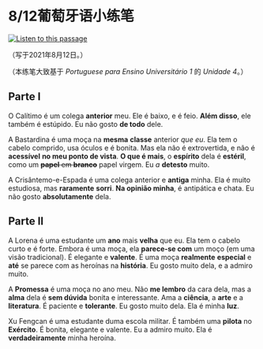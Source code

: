 # 8/12葡萄牙语小练笔

[![Listen to this passage](https://img.shields.io/badge/Audio%20version%20%28not%20available%20yet%29-Click%20here-blue)](https://example.com/)

（写于2021年8月12日。）

（本练笔大致基于 _Portuguese para Ensino Universitário 1_ 的 _Unidade 4_。）

## Parte I

O Calítimo é um colega **anterior** meu. Ele é baixo, e é feio. **Além disso**, ele também é estúpido. Eu não gosto **de todo** dele.

A Bastardina é uma moça na **mesma** **classe** anterior *que eu*. Ela tem o cabelo comprido, usa óculos e é bonita. Mas ela não é extrovertida, e não é **acessível** **no meu ponto de vista**.
**O que é mais**, o **espírito** dela é **estéril**, como um ~~**papel** em **branco**~~ papel virgem. Eu *a* **detesto** muito.

A Crisântemo-e-Espada é uma colega anterior e **antiga** minha. Ela é muito estudiosa, mas **raramente** **sorri**. **Na opinião minha**, é antipática e chata. Eu não gosto **absolutamente** dela.

## Parte II

A Lorena é uma estudante um **ano** mais **velha** que eu. Ela tem o cabelo curto e é forte. Embora é uma moça, ela **parece-se com** um moço (em uma visão tradicional). É elegante e **valente**. É uma moça **realmente** **especial** e **até** se parece com as heroínas na **história**. 
Eu gosto muito dela, e a admiro muito.

A **Promessa** é uma moça no ano meu. Não **me lembro** da cara dela, mas a **alma** dela é **sem dúvida** bonita e interessante. Ama a **ciência**, a **arte** e a **literatura**.
É paciente e **tolerante**. Eu gosto muito dela. Ela é minha **luz**.

Xu Fengcan é uma estudante duma escola militar. É também uma **pilota** no **Exército**. É bonita, elegante e valente. Eu a admiro muito. Ela é **verdadeiramente** minha heroína.

